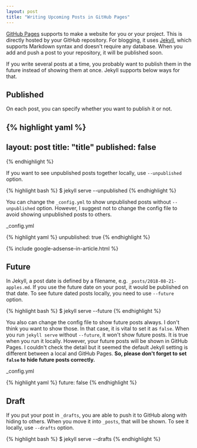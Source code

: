 ```yaml
---
layout: post
title: "Writing Upcoming Posts in GitHub Pages"
---
```


[GitHub Pages](https://pages.github.com) supports to make a website for you or your project. This is directly hosted by your GitHub repository. For blogging, it uses [Jekyll](https://jekyllrb.com/), which supports Markdown syntax and doesn't require any database. When you add and push a post to your repository, it will be published soon.

If you write several posts at a time, you probably want to publish them in the future instead of showing them at once. Jekyll supports below ways for that.

## Published
On each post, you can specify whether you want to publish it or not.

{% highlight yaml %}
---
layout: post
title: "title"
published: false
---
{% endhighlight %}

If you want to see unpublished posts together locally, use `--unpublished` option.

{% highlight bash %}
$ jekyll serve --unpublished
{% endhighlight %}

You can change the `_config.yml` to show unpublished posts without `--unpublished` option. However, I suggest not to change the config file to avoid showing unpublished posts to others.

<p class="code-label">_config.yml</p>
{% highlight yaml %}
unpublished: true
{% endhighlight %}

{% include google-adsense-in-article.html %}

## Future

In Jekyll, a post date is defined by a filename, e.g. `_posts/2018-08-21-apples.md`. If you use the future date on your post, it would be published on that date. To see future dated posts locally, you need to use `--future` option.

{% highlight bash %}
$ jekyll serve --future
{% endhighlight %}

You also can change the config file to show future posts always. I don't think you want to show those. In that case, it is vital to set it as `false`. When you run `jekyll serve` without `--future`, it won't show future posts. It is true when you run it locally. However, your future posts will be shown in GitHub Pages. I couldn't check the detail but it seemed the default Jekyll setting is different between a local and GitHub Pages. **So, please don't forget to set `false` to hide future posts correctly.**

<p class="code-label">_config.yml</p>
{% highlight yaml %}
future: false
{% endhighlight %}

## Draft

If you put your post in `_drafts`, you are able to push it to GitHub along with hiding to others. When you move it into `_posts`, that will be shown. To see it locally, use `--drafts` option.

{% highlight bash %}
$ jekyll serve --drafts
{% endhighlight %}
